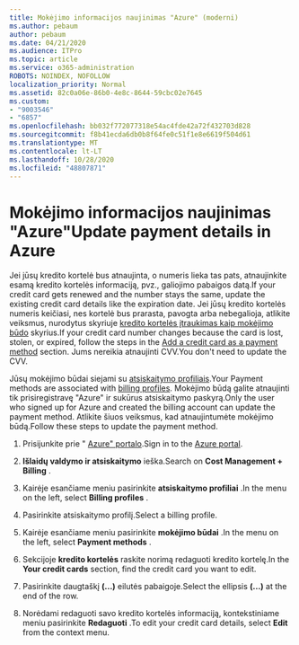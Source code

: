 ```yaml
---
title: Mokėjimo informacijos naujinimas "Azure" (moderni)
ms.author: pebaum
author: pebaum
ms.date: 04/21/2020
ms.audience: ITPro
ms.topic: article
ms.service: o365-administration
ROBOTS: NOINDEX, NOFOLLOW
localization_priority: Normal
ms.assetid: 82c0a06e-86b0-4e8c-8644-59cbc02e7645
ms.custom:
- "9003546"
- "6857"
ms.openlocfilehash: bb032f772077318e54ac4fde42a72f432703d828
ms.sourcegitcommit: f8b41ecda6db0b8f64fe0c51f1e8e6619f504d61
ms.translationtype: MT
ms.contentlocale: lt-LT
ms.lasthandoff: 10/28/2020
ms.locfileid: "48807871"
---
```

# <a name="update-payment-details-in-azure"></a><span data-ttu-id="5bddd-102">Mokėjimo informacijos naujinimas "Azure"</span><span class="sxs-lookup"><span data-stu-id="5bddd-102">Update payment details in Azure</span></span>

<span data-ttu-id="5bddd-103">Jei jūsų kredito kortelė bus atnaujinta, o numeris lieka tas pats, atnaujinkite esamą kredito kortelės informaciją, pvz., galiojimo pabaigos datą.</span><span class="sxs-lookup"><span data-stu-id="5bddd-103">If your credit card gets renewed and the number stays the same, update the existing credit card details like the expiration date.</span></span> <span data-ttu-id="5bddd-104">Jei jūsų kredito kortelės numeris keičiasi, nes kortelė bus prarasta, pavogta arba nebegalioja, atlikite veiksmus, nurodytus skyriuje [kredito kortelės įtraukimas kaip mokėjimo būdo](https://docs.microsoft.com/azure/cost-management-billing/manage/change-credit-card?WT.mc_id=Portal-Microsoft_Azure_Support#addcard) skyrius.</span><span class="sxs-lookup"><span data-stu-id="5bddd-104">If your credit card number changes because the card is lost, stolen, or expired, follow the steps in the [Add a credit card as a payment method](https://docs.microsoft.com/azure/cost-management-billing/manage/change-credit-card?WT.mc_id=Portal-Microsoft_Azure_Support#addcard) section.</span></span> <span data-ttu-id="5bddd-105">Jums nereikia atnaujinti CVV.</span><span class="sxs-lookup"><span data-stu-id="5bddd-105">You don't need to update the CVV.</span></span>

<span data-ttu-id="5bddd-106">Jūsų mokėjimo būdai siejami su [atsiskaitymo profiliais](https://docs.microsoft.com/azure/billing/billing-how-to-change-credit-card?WT.mc_id=Portal-Microsoft_Azure_Support#change-payment-method-for-a-billing-profile).</span><span class="sxs-lookup"><span data-stu-id="5bddd-106">Your Payment methods are associated with [billing profiles](https://docs.microsoft.com/azure/billing/billing-how-to-change-credit-card?WT.mc_id=Portal-Microsoft_Azure_Support#change-payment-method-for-a-billing-profile).</span></span> <span data-ttu-id="5bddd-107">Mokėjimo būdą galite atnaujinti tik prisiregistravę "Azure" ir sukūrus atsiskaitymo paskyrą.</span><span class="sxs-lookup"><span data-stu-id="5bddd-107">Only the user who signed up for Azure and created the billing account can update the payment method.</span></span> <span data-ttu-id="5bddd-108">Atlikite šiuos veiksmus, kad atnaujintumėte mokėjimo būdą.</span><span class="sxs-lookup"><span data-stu-id="5bddd-108">Follow these steps to update the payment method.</span></span>

1. <span data-ttu-id="5bddd-109">Prisijunkite prie " [Azure" portalo](https://portal.azure.com/).</span><span class="sxs-lookup"><span data-stu-id="5bddd-109">Sign in to the [Azure portal](https://portal.azure.com/).</span></span>

2. <span data-ttu-id="5bddd-110">**Išlaidų valdymo ir atsiskaitymo** ieška.</span><span class="sxs-lookup"><span data-stu-id="5bddd-110">Search on **Cost Management + Billing** .</span></span>

3. <span data-ttu-id="5bddd-111">Kairėje esančiame meniu pasirinkite **atsiskaitymo profiliai** .</span><span class="sxs-lookup"><span data-stu-id="5bddd-111">In the menu on the left, select **Billing profiles** .</span></span>

4. <span data-ttu-id="5bddd-112">Pasirinkite atsiskaitymo profilį.</span><span class="sxs-lookup"><span data-stu-id="5bddd-112">Select a billing profile.</span></span>

5. <span data-ttu-id="5bddd-113">Kairėje esančiame meniu pasirinkite **mokėjimo būdai** .</span><span class="sxs-lookup"><span data-stu-id="5bddd-113">In the menu on the left, select **Payment methods** .</span></span>

6. <span data-ttu-id="5bddd-114">Sekcijoje **kredito kortelės** raskite norimą redaguoti kredito kortelę.</span><span class="sxs-lookup"><span data-stu-id="5bddd-114">In the **Your credit cards** section, find the credit card you want to edit.</span></span>
7. <span data-ttu-id="5bddd-115">Pasirinkite daugtaškį **(...)** eilutės pabaigoje.</span><span class="sxs-lookup"><span data-stu-id="5bddd-115">Select the ellipsis **(...)** at the end of the row.</span></span>

8. <span data-ttu-id="5bddd-116">Norėdami redaguoti savo kredito kortelės informaciją, kontekstiniame meniu pasirinkite  **Redaguoti**  .</span><span class="sxs-lookup"><span data-stu-id="5bddd-116">To edit your credit card details, select  **Edit**  from the context menu.</span></span>
